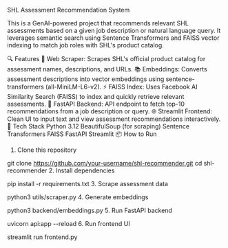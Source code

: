 SHL Assessment Recommendation System

This is a GenAI-powered project that recommends relevant SHL assessments based on a given job description or natural language query. It leverages semantic search using Sentence Transformers and FAISS vector indexing to match job roles with SHL's product catalog.

🔍 Features
🔗 Web Scraper: Scrapes SHL's official product catalog for assessment names, descriptions, and URLs.
📚 Embeddings: Converts assessment descriptions into vector embeddings using sentence-transformers (all-MiniLM-L6-v2).
⚡ FAISS Index: Uses Facebook AI Similarity Search (FAISS) to index and quickly retrieve relevant assessments.
🚀 FastAPI Backend: API endpoint to fetch top-10 recommendations from a job description or query.
🌐 Streamlit Frontend: Clean UI to input text and view assessment recommendations interactively.
🧰 Tech Stack
Python 3.12
BeautifulSoup (for scraping)
Sentence Transformers
FAISS
FastAPI
Streamlit
📦 How to Run
1. Clone this repository

git clone https://github.com/your-username/shl-recommender.git
cd shl-recommender
2. Install dependencies

pip install -r requirements.txt
3. Scrape assessment data

python3 utils/scraper.py
4. Generate embeddings

python3 backend/embeddings.py
5. Run FastAPI backend

uvicorn api:app --reload
6. Run frontend UI

streamlit run frontend.py
